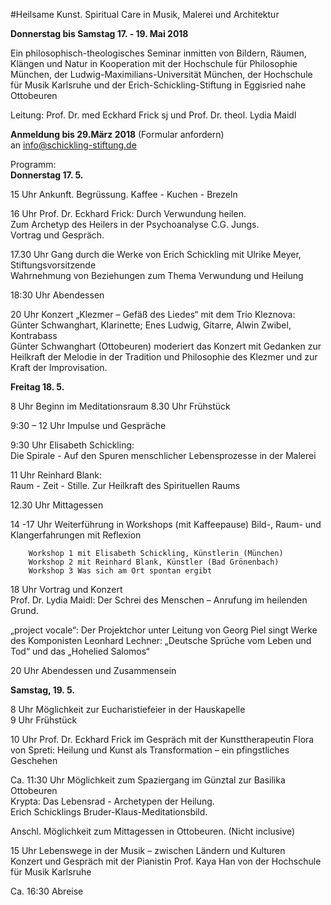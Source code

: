 #Heilsame Kunst.             Spiritual Care in Musik, Malerei und Architektur   

**Donnerstag bis Samstag 17. - 19. Mai 2018** 

Ein philosophisch-theologisches Seminar inmitten von Bildern, Räumen, Klängen und Natur in Kooperation mit der Hochschule für Philosophie München, der Ludwig-Maximilians-Universität München, der Hochschule für Musik Karlsruhe und der Erich-Schickling-Stiftung in Eggisried nahe Ottobeuren

Leitung: Prof. Dr. med Eckhard Frick sj und Prof. Dr. theol. Lydia Maidl

**Anmeldung bis 29.März 2018** (Formular anfordern)   
an info@schickling-stiftung.de

Programm:   
**Donnerstag 17. 5.**

15 Uhr		Ankunft. Begrüssung. Kaffee - Kuchen - Brezeln

16 Uhr  	Prof. Dr. Eckhard Frick:
		Durch Verwundung heilen.   
		Zum Archetyp des Heilers in der Psychoanalyse 
		C.G. Jungs.  
		Vortrag und Gespräch.

17.30 Uhr 	Gang durch die Werke von Erich Schickling mit Ulrike Meyer, Stiftungsvorsitzende  
		Wahrnehmung von Beziehungen zum Thema Verwundung und Heilung

18:30 Uhr 	Abendessen 

20 Uhr 	Konzert „Klezmer – Gefäß des Liedes“ 
		mit dem Trio Kleznova: Günter Schwanghart, Klarinette; Enes Ludwig, Gitarre, 			Alwin Zwibel, Kontrabass  
		Günter Schwanghart (Ottobeuren) moderiert das Konzert mit Gedanken zur 
		Heilkraft der Melodie in der Tradition und Philosophie des Klezmer und zur Kraft der 
		Improvisation.



**Freitag 18. 5.**

8 Uhr 		Beginn im Meditationsraum
8.30 Uhr 	Frühstück

9:30 – 12 Uhr 	Impulse und Gespräche

9:30 Uhr 	Elisabeth Schickling:    
		Die Spirale - Auf den Spuren menschlicher Lebensprozesse in der Malerei

11 Uhr 		Reinhard Blank:  
		Raum - Zeit - Stille. Zur Heilkraft des Spirituellen Raums

12.30 Uhr 	Mittagessen

14 -17 Uhr 	Weiterführung in Workshops (mit Kaffeepause)
		Bild-, Raum- und Klangerfahrungen mit Reflexion

		Workshop 1 mit Elisabeth Schickling, Künstlerin (München) 
		Workshop 2 mit Reinhard Blank, Künstler (Bad Grönenbach)
		Workshop 3 Was sich am Ort spontan ergibt

18 Uhr 	Vortrag und Konzert   
		Prof. Dr. Lydia Maidl:
		Der Schrei des Menschen – Anrufung im heilenden Grund. 

„project vocale“: Der Projektchor unter Leitung von Georg Piel singt Werke des Komponisten Leonhard Lechner: „Deutsche Sprüche vom Leben und Tod“ und das „Hohelied Salomos“

20 Uhr 	Abendessen und Zusammensein

**Samstag, 19. 5.**

8 Uhr  		Möglichkeit zur Eucharistiefeier in der Hauskapelle   
9 Uhr  		Frühstück

10 Uhr  	Prof. Dr. Eckhard Frick im Gespräch mit der Kunsttherapeutin Flora von Spreti: 			Heilung und Kunst als Transformation – ein pfingstliches Geschehen

Ca. 11:30 Uhr Möglichkeit zum Spaziergang im Günztal zur Basilika Ottobeuren   
		Krypta: Das Lebensrad - Archetypen der Heilung.    
		Erich Schicklings Bruder-Klaus-Meditationsbild.

Anschl. Möglichkeit zum Mittagessen in Ottobeuren. (Nicht inclusive)

15 Uhr 	Lebenswege in der Musik – zwischen Ländern und Kulturen   
		Konzert und Gespräch mit der Pianistin Prof. Kaya Han 
		von der Hochschule für Musik Karlsruhe 

Ca. 16:30	Abreise